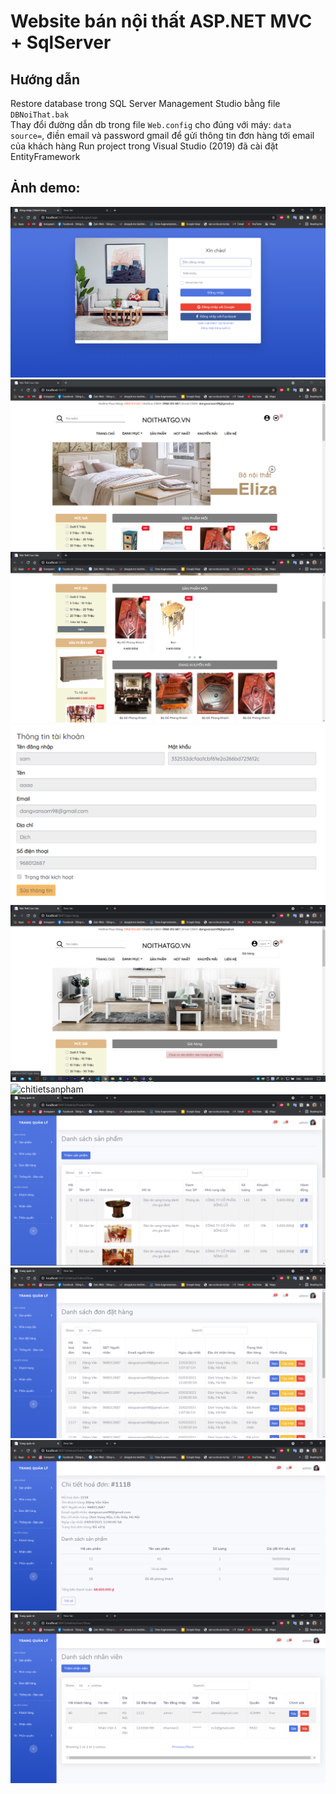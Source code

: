 # Website bán nội thất ASP.NET MVC + SqlServer
## Hướng dẫn
Restore database trong SQL Server Management Studio bằng file `DBNoiThat.bak`  
Thay đổi đường dẫn db trong file `Web.config` cho đúng với máy: `data source=`, điền email và password gmail để gửi thông tin đơn hàng tới email của khách hàng
Run project trong Visual Studio (2019) đã cài đặt EntityFramework

## Ảnh demo:
![dangnhap](/Demo/dangnhap.PNG)
![trangchu](/Demo/trangchu.PNG)
![trangchu2](/Demo/trangchu2.PNG)
![myaccount](/Demo/myaccount.PNG)
![giohang](/Demo/giohang.PNG)
![chitietsanpham](/Demo/chitietsanpham.PNG)
![admin-sanpham](/Demo/admin-sanpham.PNG)
![admin-dondathang](/Demo/admin-dondathang.PNG)
![admin-chitiethoadon](/Demo/admin-chitiethoadon.PNG)
![admin-nhanvien](/Demo/admin-nhanvien.PNG)